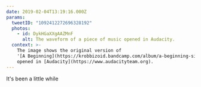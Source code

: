 ```yaml
---
date: 2019-02-04T13:19:16.000Z
params:
  tweetID: "1092412272696328192"
  photos:
    - id: DykHGaXXgAAZMnF
      alt: The waveform of a piece of music opened in Audacity.
  context: >-
    The image shows the original version of
    '[A Beginning](https://krobbizoid.bandcamp.com/album/a-beginning-single)'
    opened in [Audacity](https://www.audacityteam.org).
---
```


It's been a little while
